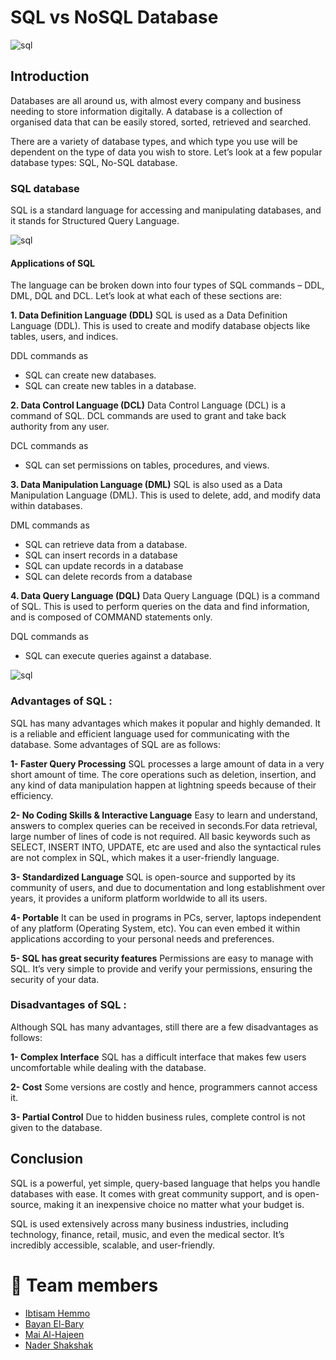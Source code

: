 # SQL vs NoSQL Database

 ![sql](https://cdn.dribbble.com/users/1670352/screenshots/6769857/main-illustration-800x600.gif)


## Introduction
Databases are all around us, with almost every company and business needing to store information digitally. A database is a collection of organised data that can be easily stored, sorted, retrieved and searched. 

There are a variety of database types, and which type you use will be dependent on the type of data you wish to store. Let’s look at a few popular database types: 
SQL, No-SQL database.


### SQL database
SQL is a standard language for accessing and manipulating databases, and it stands for Structured Query Language.

 ![sql](https://cdn.dribbble.com/users/1008970/screenshots/6284515/blog_post_sql.gif)


#### Applications of SQL
The language can be broken down into four types of SQL commands – DDL, DML, DQL and DCL. Let’s look at what each of these sections are:

**1. Data Definition Language (DDL)**
SQL is used as a Data Definition Language (DDL). This is used to create and modify database objects like tables, users, and indices. 

DDL commands as 
- SQL can create new databases.
- SQL can create new tables in a database.

**2. Data Control Language (DCL)**
Data Control Language (DCL) is a command of SQL. DCL commands are used to grant and take back authority from any user.

DCL commands as 
- SQL can set permissions on tables, procedures, and views.


**3. Data Manipulation Language (DML)**
SQL is also used as a Data Manipulation Language (DML). This is used to delete, add, and modify data within databases.

DML commands as 
- SQL can retrieve data from a database.
- SQL can insert records in a database
- SQL can update records in a database
- SQL can delete records from a database


**4. Data Query Language (DQL)**
Data Query Language (DQL) is a command of SQL. This is used to perform queries on the data and find information, and is composed of COMMAND statements only.

DQL commands as 
- SQL can execute queries against a database.

 ![sql](https://k21academy.com/wp-content/uploads/2022/02/SQL_Diagram-1024x972.png)


### Advantages of SQL : 
SQL has many advantages which makes it popular and highly demanded. It is a reliable and efficient language used for communicating with the database. Some advantages of SQL are as follows: 
 
**1- Faster Query Processing**
SQL processes a large amount of data in a very short amount of time. The core operations such as deletion, insertion, and any kind of data manipulation happen at lightning speeds because of their efficiency.

**2- No Coding Skills & Interactive Language** 
Easy to learn and understand, answers to complex queries can be received in seconds.For data retrieval, large number of lines of code is not required. All basic keywords such as SELECT, INSERT INTO, UPDATE, etc are used and also the syntactical rules are not complex in SQL, which makes it a user-friendly language. 
 
**3- Standardized Language**
SQL is open-source and supported by its community of users, and due to documentation and long establishment over years, it provides a uniform platform worldwide to all its users. 
 
**4- Portable**
It can be used in programs in PCs, server, laptops independent of any platform (Operating System, etc).  You can even embed it within applications according to your personal needs and preferences.

**5- SQL has great security features**
Permissions are easy to manage with SQL. It’s very simple to provide and verify your permissions, ensuring the security of your data.

### Disadvantages of SQL : 
Although SQL has many advantages, still there are a few disadvantages as follows: 
 
**1- Complex Interface**
SQL has a difficult interface that makes few users uncomfortable while dealing with the database. 
 
**2- Cost**
Some versions are costly and hence, programmers cannot access it. 
 
**3- Partial Control**
Due to hidden business rules, complete control is not given to the database.


## Conclusion

SQL is a powerful, yet simple, query-based language that helps you handle databases with ease. It comes with great community support, and is open-source, making it an inexpensive choice no matter what your budget is.

SQL is used extensively across many business industries, including technology, finance, retail, music, and even the medical sector. It’s incredibly accessible, scalable, and user-friendly.

# 👥 **Team members**
- [Ibtisam Hemmo](https://github.com/ibtisam-hemmo)
- [Bayan El-Bary](https://github.com/bayan2002)
- [Mai Al-Hajeen](https://github.com/Mai-Elhajeen)
- [Nader Shakshak](https://github.com/Nader-SH)
